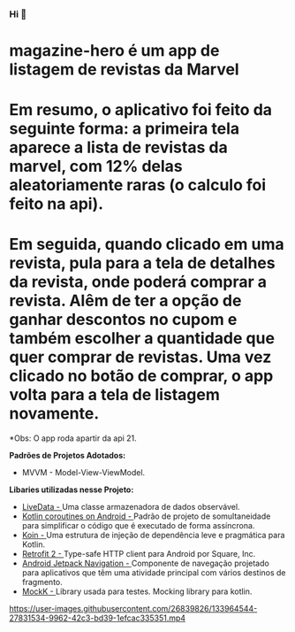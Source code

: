 ### Hi 👋
# magazine-hero é um app de listagem de revistas da Marvel

# Em resumo, o aplicativo foi feito da seguinte forma: a primeira tela aparece a lista de revistas da marvel, com 12% delas aleatoriamente raras (o calculo foi feito na api).
#    Em seguida, quando clicado em uma revista, pula para a tela de detalhes da revista, onde poderá comprar a revista. Alêm de ter a opção de ganhar descontos no cupom e também        escolher a quantidade que quer comprar de revistas. Uma vez clicado no botão de comprar, o app volta para a tela de listagem novamente.  

*Obs: O app roda apartir da api 21.

**Padrões de Projetos Adotados:**
- MVVM - Model-View-ViewModel.

**Libaries utilizadas nesse Projeto:**

- <a href="https://developer.android.com/topic/libraries/architecture/livedata">LiveData - </a> Uma classe armazenadora de dados observável.
- <a href="https://developer.android.com/kotlin/coroutines">Kotlin coroutines on Android - </a> Padrão de projeto de somultaneidade para simplificar o código que é executado de forma assíncrona.
- <a href="https://insert-koin.io/">Koin - </a> Uma estrutura de injeção de dependência leve e pragmática para Kotlin.
- <a href="https://square.github.io/retrofit/">Retrofit 2 - </a> Type-safe HTTP client para Android por Square, Inc.
- <a href="https://developer.android.com/guide/navigation/navigation-getting-started">Android Jetpack Navigation - </a> Componente de navegação projetado para aplicativos que têm uma atividade principal com vários destinos de fragmento.
- <a href="https://mockk.io/ANDROID.html">MockK - </a> Library usada para testes. Mocking library para kotlin.



https://user-images.githubusercontent.com/26839826/133964544-27831534-9962-42c3-bd39-1efcac335351.mp4
 
